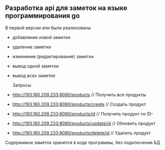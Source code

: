 ## Разработка api для заметок на языке программирования go

В первой версии апи были реализованы 
- добавление новой заметки
- удаление заметки
- изменение (редактирование) заметки
- вывод одной заметки
- вывод всех заметок

  Запросы
- http://193.160.209.233:8080/products          // Получить все продукты
- http://193.160.209.233:8080/products/create  // Создать продукт
- http://193.160.209.233:8080/products/id       // Получить продукт по ID-
- http://193.160.209.233:8080/products/update/id // Обновить продукт
- http://193.160.209.233:8080/products/delete/id // Удалить продукт

Содержимое заметок хранится в коде программы, без подключения БД
